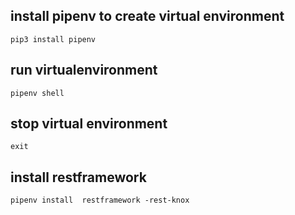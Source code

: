 ## install pipenv to create virtual environment

    pip3 install pipenv

## run virtualenvironment

    pipenv shell

## stop virtual environment

    exit

## install restframework

    pipenv install  restframework -rest-knox

